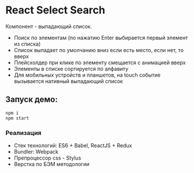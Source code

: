 # React Select Search

Компонент - выпадающий список.
* Поиск по элементам (по нажатию Enter выбирается первый элемент из списка)
* Список выпадает по умолчанию вниз если есть место, если нет, то вверх
* Плейсхолдер при клике по элементу смещается с анимацией вверх
* Элементы в списке сортируется по алфавиту
* Для мобильных устройств и планшетов, на touch событие вызывается нативный выпадающий список

## Запуск демо:

```
npm i
npm start
```

### Реализация
* Cтек технологий: ES6 + Babel, ReactJS + Redux
* Bundler: Webpack
* Препроцессор	css	-	Stylus
* Верстка по БЭМ методологии



